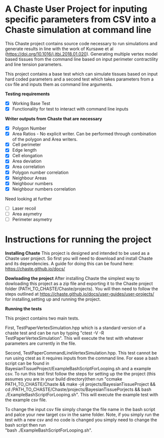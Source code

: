 # A Chaste User Project for inputing specific parameters from CSV into a Chaste simulation at command line

This Chaste project contains source code necessary to run simulations and generate results in line with the work of Kursawe et al (https://doi.org/10.1016/j.jtbi.2018.01.020).
Generating multiple vertex model based tissues from the command line based on input perimeter contractility and line tension parameters.

This project contains a base test which can simulate tissues based on input hard coded parameters and a second test which takes parameters from a csv file and inputs them as command line arguments.

**Testing requirements**
- [x] Working Base Test
- [x] Functionality for test to interact with command line inputs
    
**Writer outputs from Chaste that are necessary**

- [x] Polygon Number
- [x] Area Ratios - No explicit writer. Can be performed through combination of the polygon and Area writers.
- [x] Cell perimeter
- [x] Edge length
- [x] Cell elongation
- [x] Area deviation
- [x] Area correlation
- [x] Polygon number correlation
- [x] Neighbour Areas
- [x] Neighbour numbers
- [x] Neighbour numbers correlation

Need looking at further
- [ ] Laser recoil
- [ ] Area asymetry
- [ ] Perimeter asymetry

# Instructions for running the project
**Installing Chaste**
This project is designed and intended to be used as a Chaste user project.
So first you will need to download and install Chaste and its dependencies. A guide for doing this can be found here: https://chaste.github.io/docs/

**Dowloading the project**
After installing Chaste the simplest way to dowloading this project as a zip file and exporting it to the Chaste project folder (PATH_TO_CHASTE/Chaste/projects).
You will then need to follow the steps outlined at https://chaste.github.io/docs/user-guides/user-projects/ for installing,setting up and running the project.

**Running the tests**

This project contains two main tests. 

First, TestPaperVertexSimulation.hpp which is a standard version of a chaste test and can be run by typing "ctest -V -R TestPaperVertexSimulation".
This will execute the test with whatever parameters are currently in the file.

Second, TestPaperCommandLineVertexSimulation.hpp. This test cannot be run using ctest as it requires inputs from the command line. For ease a bash script can be found in BayesianTissueProject/ExampleBashScriptForLooping.sh and a example csv.
To run this test first follow the steps for setting up the the project (this assumes you are in your build directory)then run "ccmake PATH_TO_CHASTE/Chaste && make -j4 projects/BayesianTissueProject && cd  /PATH_TO_CHASTE/Chaste/projects/BayesianTissuePorjects && bash ./ExampleBashScriptForLooping.sh". This will execute the example test with the example csv file. 

To change the input csv file simply change the file name in the bash script and palce your new target csv in the same folder. Note, if you simply run the test with a new csv and no code is changed you simply need to change the bash script then run  
"bash ./ExampleBashScriptForLooping.sh".





